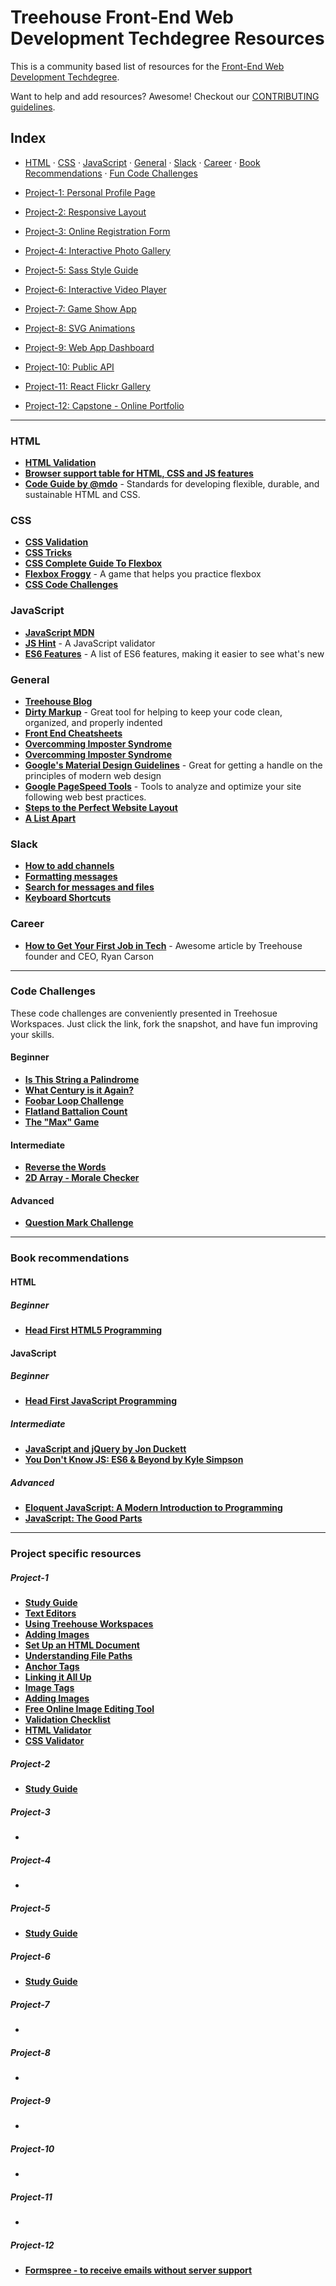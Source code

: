 # Treehouse Front-End Web Development Techdegree Resources


This is a community based list of resources for the [Front-End Web Development Techdegree](https://www.teamtreehouse.com). 

Want to help and add resources? Awesome! Checkout our [CONTRIBUTING guidelines](CONTRIBUTING.md). 
 
## Index

- [HTML](#html) · 
[CSS](#css) · 
[JavaScript](#javascript) · 
[General](#general) · 
[Slack](#slack) · 
[Career](#career) · 
[Book Recommendations](#book-recommendations) ·
[Fun Code Challenges](#code-challenges)

- [Project-1: Personal Profile Page](#project-1)
- [Project-2: Responsive Layout](#project-2)
- [Project-3: Online Registration Form](#project-3)
- [Project-4: Interactive Photo Gallery](#project-4)
- [Project-5: Sass Style Guide](#project-5)
- [Project-6: Interactive Video Player](#project-6)
- [Project-7: Game Show App](#project-7)
- [Project-8: SVG Animations](#project-8)
- [Project-9: Web App Dashboard](#project-9)
- [Project-10: Public API](#project-10)
- [Project-11: React Flickr Gallery](#project-11)
- [Project-12: Capstone - Online Portfolio](#project-12)

-------

### HTML

* **[HTML Validation](https://validator.w3.org/)**
* **[Browser support table for HTML, CSS and JS features](http://caniuse.com/)**
* **[Code Guide by @mdo](http://codeguide.co/)** - Standards for developing flexible, durable, and sustainable HTML and CSS.

### CSS

* **[CSS Validation](https://jigsaw.w3.org/css-validator/)**
* **[CSS Tricks](https://css-tricks.com/)**
* **[CSS Complete Guide To Flexbox](https://css-tricks.com/snippets/css/a-guide-to-flexbox/)**
* **[Flexbox Froggy](http://flexboxfroggy.com/)** - A game that helps you practice flexbox
* **[CSS Code Challenges](https://100dayscss.com/)**

### JavaScript

* **[JavaScript MDN](https://developer.mozilla.org/en-US/docs/Web/JavaScript)**
* **[JS Hint](http://jshint.com/)** - A JavaScript validator
* **[ES6 Features](https://github.com/lukehoban/es6features)** - A list of ES6 features, making it easier to see what's new


### General

* **[Treehouse Blog](http://blog.teamtreehouse.com)**
* **[Dirty Markup](https://www.10bestdesign.com/dirtymarkup/)** - Great tool for helping to keep your code clean, organized, and properly indented
* **[Front End Cheatsheets](https://medium.freecodecamp.org/modern-frontend-hacking-cheatsheets-df9c2566c72a)**
* **[Overcomming Imposter Syndrome](https://medium.com/learn-love-code/developers-how-to-overcome-imposter-syndrome-48edee803cf4)**
* **[Overcomming Imposter Syndrome](https://medium.freecodecamp.org/clobbering-imposter-syndrome-with-your-mental-searchlight-b9df0b2e88eb)**
* **[Google's Material Design Guidelines](https://material.io/guidelines/)** - Great for getting a handle on the principles of modern web design
* **[Google PageSpeed Tools](https://developers.google.com/speed/pagespeed/)** - Tools to analyze and optimize your site following web best practices.
* **[Steps to the Perfect Website Layout](http://www.creativebloq.com/web-design/steps-perfect-website-layout-812625)**
* **[A List Apart](http://alistapart.com/)**

### Slack

* **[How to add channels](https://get.slack.help/hc/en-us/articles/205239967-Browse-and-join-channels)**
* **[Formatting messages](https://get.slack.help/hc/en-us/articles/202288908-Format-your-messages)**
* **[Search for messages and files](https://get.slack.help/hc/en-us/articles/202528808-Search-for-messages-and-files)**
* **[Keyboard Shortcuts](https://get.slack.help/hc/en-us/articles/201374536-Slack-keyboard-shortcuts)**

### Career

* **[How to Get Your First Job in Tech](https://medium.com/team-treehouse/how-to-get-your-first-job-in-tech-7478a51fc78)** - Awesome article by Treehouse founder and CEO, Ryan Carson

-------

### Code Challenges
These code challenges are conveniently presented in Treehosue Workspaces.  Just click the link, fork the snapshot, and have fun improving your skills.

#### Beginner
* **[Is This String a Palindrome](https://w.trhou.se/i6at03939l)**
* **[What Century is it Again?](https://w.trhou.se/bwu980ycrp)**
* **[Foobar Loop Challenge](https://w.trhou.se/h0jqayo7lu)**
* **[Flatland Battalion Count](https://w.trhou.se/0f1zxvo29y)**
* **[The "Max" Game](https://w.trhou.se/x9nk7sz512)**

#### Intermediate
* **[Reverse the Words](https://w.trhou.se/yju71azuk9)**
* **[2D Array - Morale Checker](https://w.trhou.se/nup7xll15c)**

#### Advanced
* **[Question Mark Challenge](https://w.trhou.se/jsefd2wmm6)**

-------

### Book recommendations

#### HTML

##### Beginner

* **[Head First HTML5 Programming](https://www.wickedlysmart.com/head-first-html5/)**

#### JavaScript

##### Beginner

* **[Head First JavaScript Programming](https://www.wickedlysmart.com/hfjs/)**

##### Intermediate

* **[JavaScript and jQuery by Jon Duckett](http://javascriptbook.com/)**
* **[You Don't Know JS: ES6 & Beyond by Kyle Simpson](https://github.com/getify/You-Dont-Know-JS/tree/master/es6%20%26%20beyond)**

##### Advanced

* **[Eloquent JavaScript: A Modern Introduction to Programming](http://amzn.to/2gd98k7)**
* **[JavaScript: The Good Parts](http://amzn.to/2hb5XeJ)**

-------

### Project specific resources

#####  Project-1

* **[Study Guide](https://docs.google.com/document/d/1Hzjspw2CEDQKFe-4K-ETE56oCihqOXPE1UZFbIIVT0w/edit)**
* **[Text Editors](https://teamtreehouse.com/library/introducing-text-editors)**
* **[Using Treehouse Workspaces](https://teamtreehouse.com/library/using-treehouse-workspaces)**
* **[Adding Images](https://teamtreehouse.com/library/adding-images-to-the-page)**
* **[Set Up an HTML Document](https://teamtreehouse.com/library/set-up-an-html-document)**
* **[Understanding File Paths](https://teamtreehouse.com/library/understanding-file-paths)**
* **[Anchor Tags](https://teamtreehouse.com/library/introduction-to-html-and-css/html-the-structural-foundation-of-web-pages-and-applications/anchor-tags)**
* **[Linking it All Up ](https://teamtreehouse.com/library/introduction-to-html-and-css/adding-a-new-web-page/-linking-it-all-up)**
* **[Image Tags](https://teamtreehouse.com/library/introduction-to-html-and-css/html-the-structural-foundation-of-web-pages-and-applications/image-tags)**
* **[Adding Images](https://teamtreehouse.com/library/adding-images-to-the-page)**
* **[Free Online Image Editing Tool](http://www.picresize.com/)**
* **[Validation Checklist](https://docs.google.com/document/d/1rwLgab3ac0tOB8cOHx0XZMuy-oxA33qJqzh_cBs5Kdk/edit#)**
* **[HTML Validator](https://validator.w3.org/#validate_by_input)**
* **[CSS Validator](https://jigsaw.w3.org/css-validator/#validate_by_input)**

#####  Project-2

* **[Study Guide](https://drive.google.com/file/d/1QvmoX1QIxJj7BL0d9OoiDBM4JD00VCT7/view?usp=sharing)**

#####  Project-3

* **[]()**

#####  Project-4

* **[]()**

#####  Project-5

* **[Study Guide](https://drive.google.com/file/d/1D_hZNfKwO4GiguSceEEQp9JOPrGvMbrw/view?usp=sharing)**

#####  Project-6 

* **[Study Guide](https://drive.google.com/file/d/1mtnJV5XtBywvIVC2xMnwF5T2DHXjeXxF/view?usp=sharing)**

#####  Project-7 

* **[]()**

#####  Project-8 

* **[]()**

#####  Project-9 

* **[]()**

#####  Project-10 

* **[]()**

#####  Project-11

* **[]()**

#####  Project-12

* **[Formspree - to receive emails without server support](https://formspree.io)**

